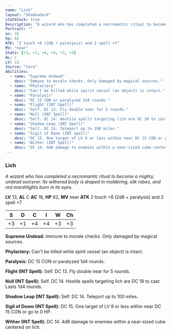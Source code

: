 ```yaml
---
name: "Lich"
layout: "Shadowdark"
statblock: true
Description: "A wizard who has completed a necromantic ritual to become a mighty, undead sorcerer. Its withered body is draped in moldering, silk robes, and red marshlights burn in its eyes."
Portrait: ""
ac: 16
hp: 62
ATK: "2 touch +6 (2d8 + paralysis) and 2 spell +7"
MV: "near"
Stats: [+3, +1, +4, +4, +3, +3]
AL: C
LV: 13
Source: "Core"
Abilities:
  - name: "Supreme Undead"
    desc: "Immune to morale checks. Only damaged by magical sources."
  - name: "Phylactery"
    desc: "Can't be killed while spirit vessel (an object) is intact."
  - name: "Paralysis"
    desc: "DC 15 CON or paralyzed 1d4 rounds."
  - name: "Flight (INT Spell)"
    desc: "Self. DC 13. Fly double near for 5 rounds."
  - name: "Null (INT Spell)"
    desc: "Self. DC 14. Hostile spells targeting lich are DC 18 to cast. Lasts 1d4 rounds."
  - name: "Shadow Leap (INT Spell)"
    desc: "Self. DC 14. Teleport up to 100 miles."
  - name: "Sigil of Doom (INT Spell)"
    desc: "DC 15. One target of LV 9 or less within near DC 15 CON or go to 0 HP."
  - name: "Wither (INT Spell)"
    desc: "DC 14. 4d8 damage to enemies within a near-sized cube centered on lich."
---
```


### Lich

_A wizard who has completed a necromantic ritual to become a mighty, undead sorcerer. Its withered body is draped in moldering, silk robes, and red marshlights burn in its eyes._

**LV** 13, **AL** C
**AC** 16, **HP** 62, **MV** near
**ATK** 2 touch +6 (2d8 + paralysis) and 2 spell +7

|  S  |  D  |  C  |  I  |  W  |  Ch  |
|:---:|:---:|:---:|:---:|:---:|:----:|
| +3 | +1 | +4 | +4 | +3 | +3 |

**Supreme Undead:** Immune to morale checks. Only damaged by magical sources.

**Phylactery:** Can't be killed while spirit vessel (an object) is intact.

**Paralysis:** DC 15 CON or paralyzed 1d4 rounds.

**Flight (INT Spell):** Self. DC 13. Fly double near for 5 rounds.

**Null (INT Spell):** Self. DC 14. Hostile spells targeting lich are DC 18 to cast. Lasts 1d4 rounds.

**Shadow Leap (INT Spell):** Self. DC 14. Teleport up to 100 miles.

**Sigil of Doom (INT Spell):** DC 15. One target of LV 9 or less within near DC 15 CON or go to 0 HP.

**Wither (INT Spell):** DC 14. 4d8 damage to enemies within a near-sized cube centered on lich.

